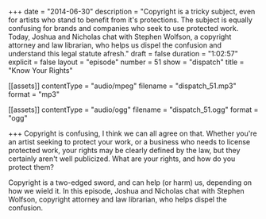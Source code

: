 +++
date = "2014-06-30"
description = "Copyright is a tricky subject, even for artists who stand to benefit from it's protections. The subject is equally confusing for brands and companies who seek to use protected work. Today, Joshua and Nicholas chat with Stephen Wolfson, a copyright attorney and law librarian, who helps us dispel the confusion and understand this legal statute afresh."
draft = false
duration = "1:02:57"
explicit = false
layout = "episode"
number = 51
show = "dispatch"
title = "Know Your Rights"

[[assets]]
  contentType = "audio/mpeg"
  filename = "dispatch_51.mp3"
  format = "mp3"

[[assets]]
  contentType = "audio/ogg"
  filename = "dispatch_51.ogg"
  format = "ogg"

+++
Copyright is confusing, I think we can all agree on that. Whether you're an artist seeking to protect your work, or a business who needs to license protected work, your rights may be clearly defined by the law, but they certainly aren't well publicized. What are your rights, and how do you protect them?

Copyright is a two-edged sword, and can help (or harm) us, depending on how we wield it. In this episode, Joshua and Nicholas chat with Stephen Wolfson, copyright attorney and law librarian, who helps dispel the confusion.